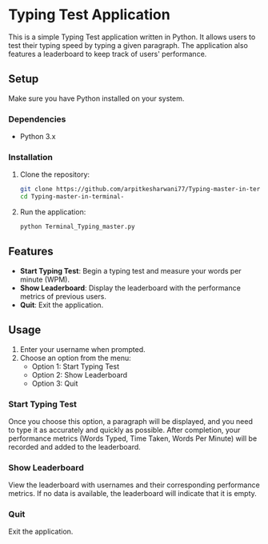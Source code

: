# Typing Test Application

This is a simple Typing Test application written in Python. It allows users to test their typing speed by typing a given paragraph. The application also features a leaderboard to keep track of users' performance.

## Setup

Make sure you have Python installed on your system.

### Dependencies

- Python 3.x

### Installation

1. Clone the repository:

   ```bash
   git clone https://github.com/arpitkesharwani77/Typing-master-in-terminal-.git
   cd Typing-master-in-terminal-
   ```

2. Run the application:

   ```bash
   python Terminal_Typing_master.py
   
   ```

## Features

- **Start Typing Test**: Begin a typing test and measure your words per minute (WPM).
- **Show Leaderboard**: Display the leaderboard with the performance metrics of previous users.
- **Quit**: Exit the application.

## Usage

1. Enter your username when prompted.
2. Choose an option from the menu:
   - Option 1: Start Typing Test
   - Option 2: Show Leaderboard
   - Option 3: Quit

### Start Typing Test

Once you choose this option, a paragraph will be displayed, and you need to type it as accurately and quickly as possible. After completion, your performance metrics (Words Typed, Time Taken, Words Per Minute) will be recorded and added to the leaderboard.

### Show Leaderboard

View the leaderboard with usernames and their corresponding performance metrics. If no data is available, the leaderboard will indicate that it is empty.

### Quit

Exit the application.

